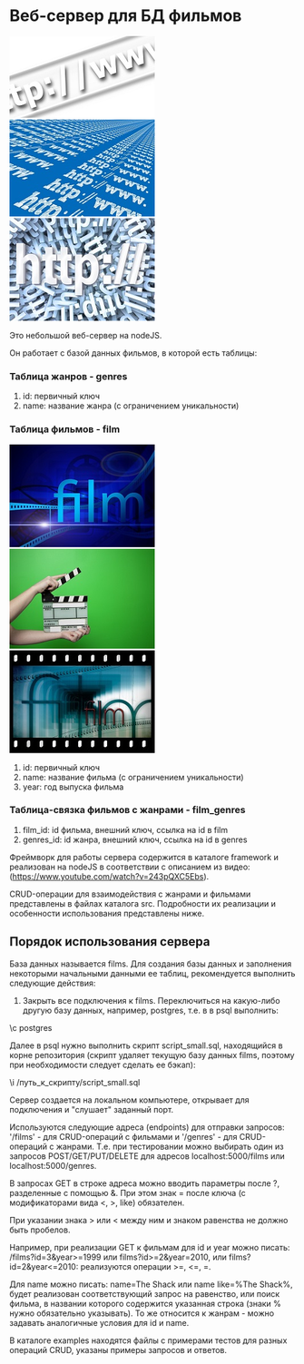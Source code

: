 # Веб-сервер для БД фильмов


![Локальный http-сервер](images/http.jpg)
![Локальный http-сервер](images/http_gf.jpg)
![Локальный http-сервер](images/http-2.jpg)


Это небольшой веб-сервер на nodeJS. 

Он работает с базой данных фильмов, в которой есть таблицы:


### Таблица жанров - genres


1. id: первичный ключ 
2. name: название жанра (с ограничением уникальности)


### Таблица фильмов - film


![](images/demo.jpg)
![](images/clipper.jpg)
![](images/movie.jpg)


1. id: первичный ключ
2. name: название фильма (с ограничением уникальности)
3. year: год выпуска фильма


### Таблица-связка фильмов с жанрами - film_genres


1. film_id: id фильма, внешний ключ, ссылка на id в film
2. genres_id: id жанра, внешний ключ, ссылка на id в genres


Фреймворк для работы сервера содержится в каталоге framework и реализован на nodeJS в соответствии с описанием из видео: (https://www.youtube.com/watch?v=243pQXC5Ebs).

CRUD-операции для взаимодействия с жанрами и фильмами представлены в файлах каталога src. Подробности их реализации и особенности использования представлены ниже.


## Порядок использования сервера


База данных называется films. Для создания базы данных и заполнения некоторыми начальными данными ее таблиц, рекомендуется выполнить следующие действия:

1. Закрыть все подключения к films. Переключиться на какую-либо другую базу данных, например, postgres, т.е. в в psql выполнить:

\c postgres


Далее в psql нужно выполнить скрипт script_small.sql, находящийся в корне репозитория (скрипт удаляет текущую базу данных films, поэтому при необходимости следует сделать ее бэкап):

\i /путь_к_скрипту/script_small.sql

Сервер создается на локальном компьютере, открывает для подключения и "слушает" заданный порт. 

Используются следующие адреса (endpoints) для отправки запросов:  '/films' - для CRUD-операций с фильмами и '/genres' - для CRUD-операций с жанрами.
Т.е. при тестировании можно выбирать один из запросов POST/GET/PUT/DELETE для адресов localhost:5000/films или localhost:5000/genres.

В запросах GET в строке адреса можно вводить параметры после ?, разделенные с помощью &.  При этом знак = после ключа (с модификаторами вида <, >, like) обязателен.

При указании знака > или < между ним и знаком равенства не должно быть пробелов.

Например, при реализации GET к фильмам для id и year можно писать: /films?id=3&year>=1999 или films?id>=2&year=2010, или films?id=2&year<=2010: реализуются операции >=, <=, =. 



Для name можно писать: name=The Shack или name like=%The Shack%, будет реализован соответствующий запрос на равенство, или поиск фильма, в названии которого содержится указанная строка (знаки % нужно обязательно указывать).
То же относится к жанрам - можно задавать аналогичные условия для id и name.



В каталоге examples находятся файлы с примерами тестов для разных операций CRUD, указаны примеры запросов и ответов.
